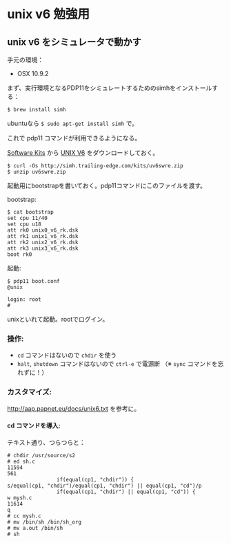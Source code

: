# unix v6 勉強用

## unix v6 をシミュレータで動かす

手元の環境：

* OSX 10.9.2

まず、実行環境となるPDP11をシミュレートするためのsimhをインストールする：

    $ brew install simh
    
ubuntuなら `$ sudo apt-get install simh` で。

これで pdp11 コマンドが利用できるようになる。


[Software Kits](http://simh.trailing-edge.com/software.html) から [UNIX V6](http://simh.trailing-edge.com/kits/uv6swre.zip) をダウンロードしておく。

```
$ curl -Os http://simh.trailing-edge.com/kits/uv6swre.zip
$ unzip uv6swre.zip
```

起動用にbootstrapを書いておく。pdp11コマンドにこのファイルを渡す。

bootstrap:

```
$ cat bootstrap
set cpu 11/40
set cpu u18
att rk0 unix0_v6_rk.dsk
att rk1 unix1_v6_rk.dsk
att rk2 unix2_v6_rk.dsk
att rk3 unix3_v6_rk.dsk
boot rk0
```

起動:

```
$ pdp11 boot.conf
@unix

login: root
# 
```

unixといれて起動。rootでログイン。

### 操作:

* `cd` コマンドはないので `chdir` を使う
* `halt`, `shutdown` コマンドはないので `ctrl-e` で電源断 （※ `sync` コマンドを忘れずに！）

### カスタマイズ:

http://aap.papnet.eu/docs/unix6.txt を参考に。

#### cd コマンドを導入:

テキスト通り、つらつらと：

```
# chdir /usr/source/s2
# ed sh.c
11594
561
                if(equal(cp1, "chdir")) {
s/equal(cp1, "chdir")/equal(cp1, "chdir") || equal(cp1, "cd")/p
                if(equal(cp1, "chdir") || equal(cp1, "cd")) {
w mysh.c
11614
q
# cc mysh.c
# mv /bin/sh /bin/sh_org
# mv a.out /bin/sh
# sh
```

